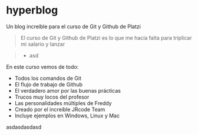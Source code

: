 # hyperblog
Un blog increíble para el curso de Git y Github de Platzi
> El curso de Git y Github de Platzi es lo que me hacía falta para triplicar mi salario y lanzar

>- asd


En este curso vemos de todo:
* Todos los comandos de Git 
* El flujo de trabajo de Github
* El verdadero amor por las buenas prácticas
* Trucos muy locos del profesor
* Las personalidades múltiples de Freddy
* Creado por el increible JRcode Team
* Incluye ejemplos en Windows, Linux y Mac


asdasdasdasd